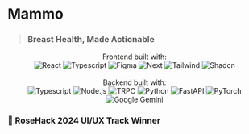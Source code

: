 # Mammo
> ### Breast Health, Made Actionable

<p align="center">
  Frontend built with: <br>
  <img src=https://img.shields.io/badge/React-20232A?style=for-the-badge&logo=react&logoColor=61DAFB alt="React">
  <img src=https://img.shields.io/badge/TypeScript-007ACC?style=for-the-badge&logo=typescript&logoColor=white alt="Typescript">
  <img src=https://img.shields.io/badge/Figma-F24E1E?style=for-the-badge&logo=figma&logoColor=white alt="Figma">
  <img src=https://img.shields.io/badge/next%20js-000000?style=for-the-badge&logo=nextdotjs&logoColor=white alt="Next">
  <img src=https://img.shields.io/badge/Tailwind_CSS-38B2AC?style=for-the-badge&logo=tailwind-css&logoColor=white alt="Tailwind">
  <img src=https://img.shields.io/badge/shadcn-000000?style=for-the-badge&logo=shadcnui&logoColor=white alt="Shadcn">
  <br><br>
  Backend built with: <br>
  <img src=https://img.shields.io/badge/TypeScript-007ACC?style=for-the-badge&logo=typescript&logoColor=white alt="Typescript">
  <img src=https://img.shields.io/badge/Node%20js-339933?style=for-the-badge&logo=nodedotjs&logoColor=white alt="Node.js">
  <img src=https://img.shields.io/badge/tRPC-2596BE?logo=trpc&logoColor=fff&style=for-the-badge alt="TRPC">
  <img src=https://img.shields.io/badge/Python-FFD43B?style=for-the-badge&logo=python&logoColor=blue alt="Python">
  <img src=https://img.shields.io/badge/fastapi-109989?style=for-the-badge&logo=FASTAPI&logoColor=white alt="FastAPI">
  <img src=https://img.shields.io/badge/PyTorch-EE4C2C?style=for-the-badge&logo=pytorch&logoColor=white alt="PyTorch">
  <img src=https://img.shields.io/badge/Google%20Gemini-886FBF?style=for-the-badge&logo=googlebard&logoColor=fff alt="Google Gemini">
  <br>
</p>

### 🥇 RoseHack 2024 UI/UX Track Winner
